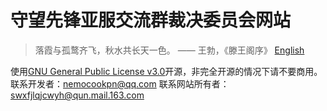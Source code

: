 # 守望先锋亚服交流群裁决委员会网站
> 落霞与孤鹜齐飞，秋水共长天一色。
> —— 王勃，《滕王阁序》
[English](https://github.com/WaitingSpringcn/gitweb/blob/main/en.md)

使用[GNU General Public License v3.0](https://github.com/WaitingSpringcn/gitweb/blob/main/LICENSE)开源，非完全开源的情况下请不要商用。
联系开发者：nemocookpn@qq.com
联系网站所有者：swxfjlqjcwyh@qun.mail.163.com

